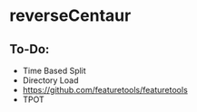 # reverseCentaur

## To-Do: 
* Time Based Split
* Directory Load
* https://github.com/featuretools/featuretools
* TPOT


